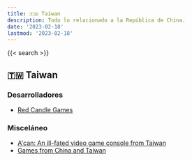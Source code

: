 ```yaml
---
title: 🇹🇼 Taiwan
description: Todo lo relacionado a la República de China.
date: '2023-02-18'
lastmod: '2023-02-18'
---
```

{{< search >}}

## 🇹🇼 Taiwan
### Desarrolladores
- [Red Candle Games](https://redcandlegames.com/)
### Misceláneo
- [A'can: An ill-fated video game console from Taiwan](https://www.youtube.com/watch?v=Ycy861t9m_A)
- [Games from China and Taiwan](https://store.steampowered.com/curator/32768202-Games-from-China-and-Taiwan/)
